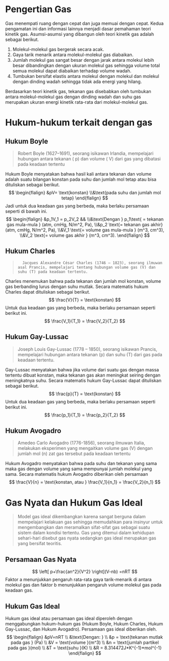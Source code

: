 # Pengertian Gas
Gas menempati ruang dengan cepat dan juga memuai dengan cepat.
Kedua pengamatan ini dan informasi lainnya menjadi dasar pemahaman
teori kinetik gas. Asumsi-asumsi yang dibangun oleh teori kinetik gas adalah
sebagai berikut.
1. Molekul-molekul gas bergerak secara acak.
2. Gaya tarik menarik antara molekul-molekul gas diabaikan.
3. Jumlah molekul gas sangat besar dengan jarak antara molekul lebih besar dibandingkan dengan ukuran molekul gas sehingga volume total semua molekul dapat diabaikan terhadap volume wadah.
4. Tumbukan bersifat elastis antara molekul dengan molekul dan molekul dengan dinding wadah sehingga tidak ada energi yang hilang.

Berdasarkan teori kinetik gas, tekanan gas disebabkan oleh tumbukan
antara molekul-molekul gas dengan dinding wadah dan suhu gas merupakan
ukuran energi kinetik rata-rata dari molekul-molekul gas.

# Hukum-hukum terkait dengan gas
## Hukum Boyle
>Robert Boyle (1627–1691), seorang isikawan Irlandia, mempelajari hubungan antara tekanan ( p) dan volume ( V) dari gas yang dibatasi pada keadaan tertentu

Hukum Boyle menyatakan bahwa hasil kali antara tekanan dan volume
adalah suatu bilangan konstan pada suhu dan jumlah mol tetap atau bisa
dituliskan sebagai berikut.
$$
\begin{flalign}
&pV= \text{konstan} 
\\&\text{pada suhu dan jumlah mol tetap}
\end{flalign}
$$
Jadi untuk dua keadaan gas yang berbeda, maka berlaku persamaan seperti di bawah ini.
$$
\begin{flalign}
&p_1V_1 = p_2V_2 &&
\\&\text{Dengan } p_1\text{ = tekanan gas mula-mula } (atm, cmHg, N/m^2, Pa),
\\&p_2 \text{= tekanan gas akhir}  (atm, cmHg, N/m^2, Pa),
\\&V_1 \text{= volume gas mula-mula } (m^3, cm^3),
\\&V_2 \text{= volume gas akhir } (m^3, cm^3).
\end{flalign}
$$
## Hukum Charles
>		Jacques Alexandre César Charles (1746 – 1823), seorang ilmuwan asal Prancis, mempelajari tentang hubungan volume gas (V) dan suhu (T) pada keadaan tertentu.

Charles menemukan bahwa pada tekanan dan jumlah mol konstan,
volume gas berbanding lurus dengan suhu mutlak. Secara matematis hukum
Charles dapat dituliskan sebagai berikut.
$$
\frac{V}{T} = \text{konstan}
$$
Untuk dua keadaan gas yang berbeda, maka berlaku persamaan seperti berikut ini.
$$
\frac{V_1}{T_1} = \frac{V_2}{T_2}
$$
## Hukum Gay-Lussac
>Joseph Louis Gay-Lussac (1778 – 1850), seorang isikawan Prancis, mempelajari hubungan antara tekanan (p) dan suhu (T) dari gas pada keadaan tertentu.

Gay-Lussac menyatakan bahwa jika volume dari suatu gas dengan massa
tertentu dibuat konstan, maka tekanan gas akan meningkat seiring dengan
meningkatnya suhu. Secara matematis hukum Gay-Lussac dapat dituliskan
sebagai berikut.
$$
\frac{p}{T} = \text{konstan}
$$
Untuk dua keadaan gas yang berbeda, maka berlaku persamaan seperti berikut ini.
$$
\frac{p_1}{T_1} = \frac{p_2}{T_2}
$$
## Hukum Avogadro
>Amedeo Carlo Avogadro (1776-1856), seorang ilmuwan Italia, melakukan
eksperimen yang mengaitkan volume gas (V) dengan jumlah mol (n) zat gas
tersebut pada keadaan tertentu

Hukum Avogadro menyatakan bahwa pada suhu dan tekanan yang sama
maka gas dengan volume yang sama mempunyai jumlah molekul yang sama.
Secara matematis hukum Avogadro diberikan oleh persamaan
$$
\frac{V}{n} = \text{konstan, atau } \frac{V_1}{n_1} = \frac{V_2}{n_1}
$$
# Gas Nyata dan Hukum Gas Ideal
> Model gas ideal dikembangkan karena sangat berguna dalam mempelajari
> kelakuan gas sehingga memudahkan para insinyur untuk mengembangkan
> dan meramalkan sifat-sifat gas sebagai suatu sistem dalam kondisi tertentu. Gas yang ditemui dalam kehidupan sehari-hari disebut gas nyata sedangkan gas ideal merupakan gas yang bersifat teoritis.

## Persamaan Gas Nyata
$$
\left[
p+\frac{an^2}{V^2}
\right](V-nb) =nRT
$$
Faktor a menunjukkan pengaruh rata-rata gaya tarik-menarik di antara
molekul gas dan faktor b menunjukkan pengaruh volume molekul gas pada
keadaan gas.

## Hukum Gas Ideal
Hukum gas ideal atau persamaan gas ideal diperoleh dengan
menggabungkan hukum-hukum gas (Hukum Boyle,
Hukum Charles, Hukum Gay-Lussac, dan Hukum Avogadro). Persamaan gas
ideal diberikan oleh.
$$
\begin{flalign} 
&pV=nRT \\
&\text{Dengan: } \\
&p = \text{tekanan mutlak pada gas } (Pa) \\
&V = \text{volume }(m^3) \\
&n = \text{jumlah partikel pada gas }(mol) \\
&T = \text{suhu }(K) \\
&R = 8.314472J*K^{-1}*mol^{-1}
\end{flalign}
$$
